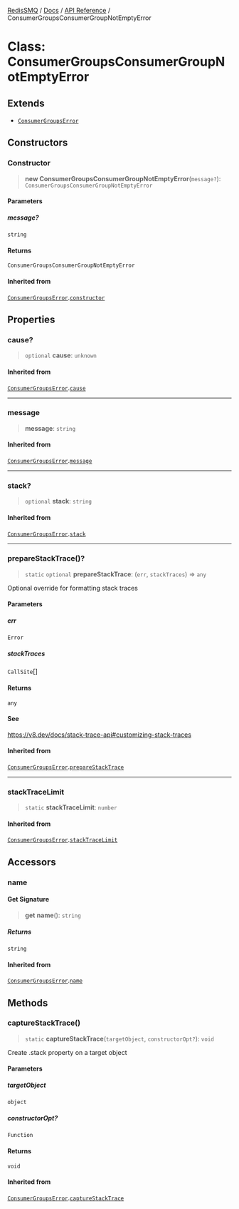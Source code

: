 [RedisSMQ](../../../README.md) / [Docs](../../README.md) / [API Reference](../README.md) / ConsumerGroupsConsumerGroupNotEmptyError

# Class: ConsumerGroupsConsumerGroupNotEmptyError

## Extends

- [`ConsumerGroupsError`](ConsumerGroupsError.md)

## Constructors

### Constructor

> **new ConsumerGroupsConsumerGroupNotEmptyError**(`message?`): `ConsumerGroupsConsumerGroupNotEmptyError`

#### Parameters

##### message?

`string`

#### Returns

`ConsumerGroupsConsumerGroupNotEmptyError`

#### Inherited from

[`ConsumerGroupsError`](ConsumerGroupsError.md).[`constructor`](ConsumerGroupsError.md#constructor)

## Properties

### cause?

> `optional` **cause**: `unknown`

#### Inherited from

[`ConsumerGroupsError`](ConsumerGroupsError.md).[`cause`](ConsumerGroupsError.md#cause)

***

### message

> **message**: `string`

#### Inherited from

[`ConsumerGroupsError`](ConsumerGroupsError.md).[`message`](ConsumerGroupsError.md#message)

***

### stack?

> `optional` **stack**: `string`

#### Inherited from

[`ConsumerGroupsError`](ConsumerGroupsError.md).[`stack`](ConsumerGroupsError.md#stack)

***

### prepareStackTrace()?

> `static` `optional` **prepareStackTrace**: (`err`, `stackTraces`) => `any`

Optional override for formatting stack traces

#### Parameters

##### err

`Error`

##### stackTraces

`CallSite`[]

#### Returns

`any`

#### See

https://v8.dev/docs/stack-trace-api#customizing-stack-traces

#### Inherited from

[`ConsumerGroupsError`](ConsumerGroupsError.md).[`prepareStackTrace`](ConsumerGroupsError.md#preparestacktrace)

***

### stackTraceLimit

> `static` **stackTraceLimit**: `number`

#### Inherited from

[`ConsumerGroupsError`](ConsumerGroupsError.md).[`stackTraceLimit`](ConsumerGroupsError.md#stacktracelimit)

## Accessors

### name

#### Get Signature

> **get** **name**(): `string`

##### Returns

`string`

#### Inherited from

[`ConsumerGroupsError`](ConsumerGroupsError.md).[`name`](ConsumerGroupsError.md#name)

## Methods

### captureStackTrace()

> `static` **captureStackTrace**(`targetObject`, `constructorOpt?`): `void`

Create .stack property on a target object

#### Parameters

##### targetObject

`object`

##### constructorOpt?

`Function`

#### Returns

`void`

#### Inherited from

[`ConsumerGroupsError`](ConsumerGroupsError.md).[`captureStackTrace`](ConsumerGroupsError.md#capturestacktrace)
